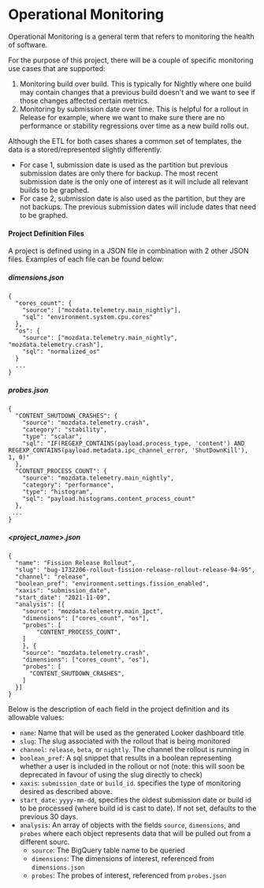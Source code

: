 Operational Monitoring
===

Operational Monitoring is a general term that refers to monitoring the health of software.

For the purpose of this project, there will be a couple of specific monitoring use cases that are supported:
1. Monitoring build over build. This is typically for Nightly where one build may contain changes that a previous build doesn't and we want to see if those changes affected certain metrics.
2. Monitoring by submission date over time. This is helpful for a rollout in Release for example, where we want to make sure there are no performance or stability regressions over time as a new build rolls out.

Although the ETL for both cases shares a common set of templates, the data is a stored/represented slightly differently.
* For case 1, submission date is used as the partition but previous submission dates are only there for backup. The most recent submission date is the only one of interest as it will include all relevant builds to be graphed.
* For case 2, submission date is also used as the partition, but they are not backups. The previous submission dates will include dates that need to be graphed.

#### Project Definition Files
A project is defined using in a JSON file in combination with 2 other JSON files. Examples of each file can be found below:

##### dimensions.json
```
{
  "cores_count": {
    "source": ["mozdata.telemetry.main_nightly"],
    "sql": "environment.system.cpu.cores"
  },
  "os": {
    "source": ["mozdata.telemetry.main_nightly", "mozdata.telemetry.crash"],
    "sql": "normalized_os"
  }
  ...
}
```

##### probes.json
```
{
  "CONTENT_SHUTDOWN_CRASHES": {
    "source": "mozdata.telemetry.crash",
    "category": "stability",
    "type": "scalar",
    "sql": "IF(REGEXP_CONTAINS(payload.process_type, 'content') AND REGEXP_CONTAINS(payload.metadata.ipc_channel_error, 'ShutDownKill'), 1, 0)"
  },
  "CONTENT_PROCESS_COUNT": {
    "source": "mozdata.telemetry.main_nightly",
    "category": "performance",
    "type": "histogram",
    "sql": "payload.histograms.content_process_count"
  },
 ...
}
```

##### <project_name>.json

```
{
  "name": "Fission Release Rollout",
  "slug": "bug-1732206-rollout-fission-release-rollout-release-94-95",
  "channel": "release",
  "boolean_pref": "environment.settings.fission_enabled",
  "xaxis": "submission_date",
  "start_date": "2021-11-09",
  "analysis": [{
  	"source": "mozdata.telemetry.main_1pct",
  	"dimensions": ["cores_count", "os"],
  	"probes": [
  		"CONTENT_PROCESS_COUNT",
    ]
	}, {
    "source": "mozdata.telemetry.crash",
    "dimensions": ["cores_count", "os"],
    "probes": [
      "CONTENT_SHUTDOWN_CRASHES",
    ]
  }]
}
```

Below is the description of each field in the project definition and its allowable values:
* `name`: Name that will be used as the generated Looker dashboard title
* `slug`: The slug associated with the rollout that is being monitored
* `channel`: `release`, `beta`, or `nightly`. The channel the rollout is running in
* `boolean_pref`: A sql snippet that results in a boolean representing whether a user is included in the rollout or not (note: this will soon be deprecated in favour of using the slug directly to check)
* `xaxis`: `submission_date` or `build_id`. specifies the type of monitoring desired as described above.
* `start_date`: `yyyy-mm-dd`, specifies the oldest submission date or build id to be processed (where build id is cast to date). If not set, defaults to the previous 30 days.
* `analysis`: An array of objects with the fields `source`, `dimensions`, and `probes` where each object represents data that will be pulled out from a different sourc.
    * `source`: The BigQuery table name to be queried
    * `dimensions`: The dimensions of interest, referenced from `dimensions.json`
    * `probes`: The probes of interest, referenced from `probes.json`






